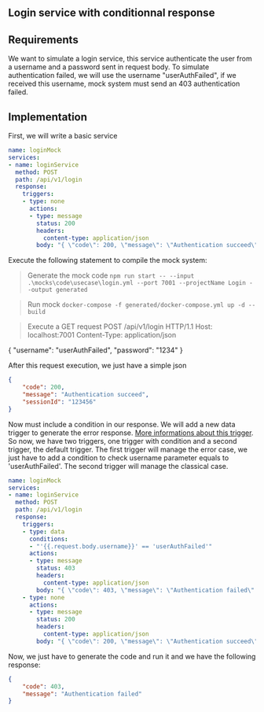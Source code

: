 ## Login service with conditionnal response

## Requirements
We want to simulate a login service, this service authenticate the user from a username and a password sent in request body. 
To simulate authentication failed, we will use the username "userAuthFailed", if we received this username, mock system must send an 403 authentication failed.

## Implementation
First, we will write a basic service
```yaml
name: loginMock
services:
- name: loginService
  method: POST
  path: /api/v1/login
  response:
    triggers:
    - type: none
      actions:
      - type: message
        status: 200
        headers:
          content-type: application/json
        body: "{ \"code\": 200, \"message\": \"Authentication succeed\", \"sessionId\": \"123456\" }"
```

Execute the following statement to compile the mock system:
> Generate the mock code
`npm run start -- --input .\mocks\code\usecase\login.yml --port 7001 --projectName Login --output generated`

> Run mock
`docker-compose -f generated/docker-compose.yml up -d --build`

> Execute a GET request
POST /api/v1/login HTTP/1.1
Host: localhost:7001
Content-Type: application/json

{
    "username": "userAuthFailed",
    "password": "1234"
}

After this request execution, we just have a simple json
```json
{
    "code": 200,
    "message": "Authentication succeed",
    "sessionId": "123456"
}
```

Now must include a condition in our response. We will add a new data trigger to generate the error response. [More informations about this trigger](https://github.com/kevinramage/mockDesigner/blob/master/doc/dataTrigger.md).
So now, we have two triggers, one trigger with condition and a second trigger, the default trigger.
The first trigger will manage the error case, we just have to add a condition to check username parameter equals to 'userAuthFailed'. 
The second trigger will manage the classical case.

```yaml
name: loginMock
services:
- name: loginService
  method: POST
  path: /api/v1/login
  response:
    triggers:
    - type: data
      conditions:
      - "'{{.request.body.username}}' == 'userAuthFailed'"
      actions:
      - type: message
        status: 403
        headers:
          content-type: application/json
        body: "{ \"code\": 403, \"message\": \"Authentication failed\" }"
    - type: none
      actions:
      - type: message
        status: 200
        headers:
          content-type: application/json
        body: "{ \"code\": 200, \"message\": \"Authentication succeed\", \"sessionId\": \"123456\" }"
```

Now, we just have to generate the code and run it and we have the following response:
```json
{
    "code": 403,
    "message": "Authentication failed"
}
```